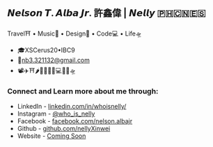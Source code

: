 ## 𝙉𝙚𝙡𝙨𝙤𝙣 𝙏. 𝘼𝙡𝙗𝙖 𝙅𝙧. 許鑫偉 | 𝙉𝙚𝙡𝙡𝙮 🇵🇭🇨🇳🇪🇸
Travel⛩ • Music🎹 • Design🎨 • Code💻 • Life🛸
- 🎓XSCerus20•IBC9
- 📮nb3.321132@gmail.com
- 📽✈⛩🌶🍉💧🎨🎹💻🦑👻🛸

### Connect and Learn more about me through:
* LinkedIn - [linkedin.com/in/whoisnelly/](https://www.linkedin.com/in/whoisnelly/)
* Instagram - [@who_is_nelly](https://www.instagram.com/who_is_nelly/)
* Facebook - [facebook.com/nelson.albajr](https://www.facebook.com/nelson.albajr)
* Github - [github.com/nellyXinwei](https://github.com/nellyXinwei)
* Website - [Coming Soon](#)
